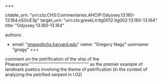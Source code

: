 +++


citable_urn: "urn:cts:CHS:Commentaries.AHCIP:Odyssey.13.160-13.164.nSGcE3p"
target_urn: "urn:cts:greekLit:tlg0012.tlg002:13.160-13.164"
title: "Odyssey 13.160-13.164"

authors:
- email: "gnagy@chs.harvard.edu"
  name: "Gregory Nagy"
  username: "gnagy"
+++

<p>comment on the petrification of the ship of the Phaeacians’’’’’’’’’’’’’’’’’’’’’’’’’’’’’’’’’’’’’’’’’’’’’’’’’’’’’’ as the premier example of landmark poetics involving the theme of petrification (in the context of analyzing the petrified serpent in I.02)</p>